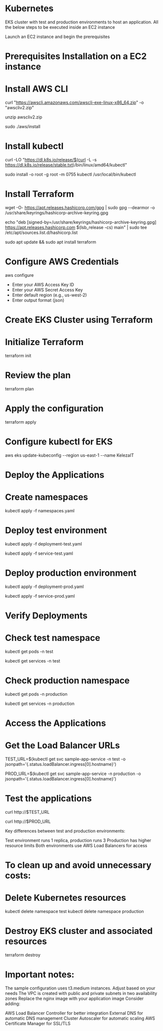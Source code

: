 # Kubernetes
EKS cluster with test and production environments to host an application.
All the below steps to be executed inside an EC2 instance

Launch an EC2 instance and begin the prerequisites

# Prerequisites Installation on a EC2 instance

# Install AWS CLI
curl "https://awscli.amazonaws.com/awscli-exe-linux-x86_64.zip" -o "awscliv2.zip"

unzip awscliv2.zip

sudo ./aws/install

# Install kubectl
curl -LO "https://dl.k8s.io/release/$(curl -L -s https://dl.k8s.io/release/stable.txt)/bin/linux/amd64/kubectl"

sudo install -o root -g root -m 0755 kubectl /usr/local/bin/kubectl

# Install Terraform
wget -O- https://apt.releases.hashicorp.com/gpg | sudo gpg --dearmor -o /usr/share/keyrings/hashicorp-archive-keyring.gpg

echo "deb [signed-by=/usr/share/keyrings/hashicorp-archive-keyring.gpg] https://apt.releases.hashicorp.com $(lsb_release -cs) main" | sudo tee /etc/apt/sources.list.d/hashicorp.list

sudo apt update && sudo apt install terraform

# Configure AWS Credentials

aws configure
- Enter your AWS Access Key ID
- Enter your AWS Secret Access Key
- Enter default region (e.g., us-west-2)
- Enter output format (json)

# Create EKS Cluster using Terraform

# Initialize Terraform
terraform init

# Review the plan
terraform plan

# Apply the configuration
terraform apply

# Configure kubectl for EKS
aws eks update-kubeconfig --region us-east-1 --name KelezaIT

# Deploy the Applications

# Create namespaces
kubectl apply -f namespaces.yaml

# Deploy test environment
kubectl apply -f deployment-test.yaml

kubectl apply -f service-test.yaml

# Deploy production environment
kubectl apply -f deployment-prod.yaml

kubectl apply -f service-prod.yaml

# Verify Deployments

# Check test namespace
kubectl get pods -n test

kubectl get services -n test

# Check production namespace
kubectl get pods -n production

kubectl get services -n production

# Access the Applications

# Get the Load Balancer URLs
TEST_URL=$(kubectl get svc sample-app-service -n test -o jsonpath='{.status.loadBalancer.ingress[0].hostname}')

PROD_URL=$(kubectl get svc sample-app-service -n production -o jsonpath='{.status.loadBalancer.ingress[0].hostname}')

# Test the applications
curl http://$TEST_URL

curl http://$PROD_URL

Key differences between test and production environments:

Test environment runs 1 replica, production runs 3
Production has higher resource limits
Both environments use AWS Load Balancers for access

# To clean up and avoid unnecessary costs:

# Delete Kubernetes resources
kubectl delete namespace test
kubectl delete namespace production

# Destroy EKS cluster and associated resources
terraform destroy

# Important notes:

The sample configuration uses t3.medium instances. Adjust based on your needs
The VPC is created with public and private subnets in two availability zones
Replace the nginx image with your application image
Consider adding:

AWS Load Balancer Controller for better integration
External DNS for automatic DNS management
Cluster Autoscaler for automatic scaling
AWS Certificate Manager for SSL/TLS

